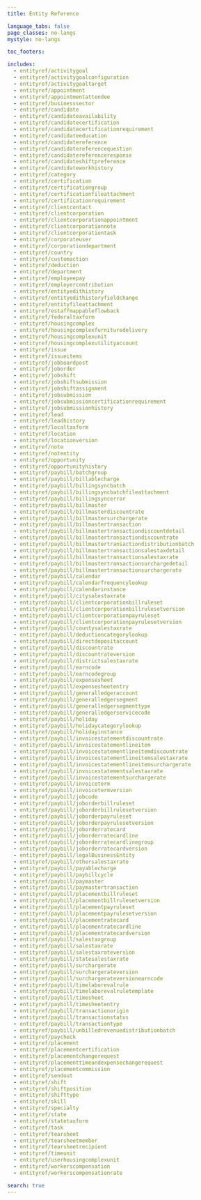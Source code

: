 ```yaml
---
title: Entity Reference

language_tabs: false
page_classes: no-langs
mystyle: no-langs

toc_footers:

includes:
  - entityref/activitygoal
  - entityref/activitygoalconfiguration
  - entityref/activitygoaltarget
  - entityref/appointment
  - entityref/appointmentattendee
  - entityref/businesssector
  - entityref/candidate
  - entityref/candidateavailability
  - entityref/candidatecertification
  - entityref/candidatecertificationrequirement
  - entityref/candidateeducation
  - entityref/candidatereference
  - entityref/candidatereferencequestion
  - entityref/candidatereferenceresponse
  - entityref/candidateshiftpreference
  - entityref/candidateworkhistory
  - entityref/category
  - entityref/certification
  - entityref/certificationgroup
  - entityref/certificationfileattachment
  - entityref/certificationrequirement
  - entityref/clientcontact
  - entityref/clientcorporation
  - entityref/clientcorporationappointment
  - entityref/clientcorporationnote
  - entityref/clientcorporationtask
  - entityref/corporateuser
  - entityref/corporationdepartment
  - entityref/country
  - entityref/customaction
  - entityref/deduction
  - entityref/department
  - entityref/employeepay
  - entityref/employercontribution
  - entityref/entityedithistory
  - entityref/entityedithistoryfieldchange
  - entityref/entityfileattachment
  - entityref/estaffmappableflowback
  - entityref/federaltaxform  
  - entityref/housingcomplex
  - entityref/housingcomplexfurnituredelivery
  - entityref/housingcomplexunit
  - entityref/housingcomplexutilityaccount
  - entityref/issue
  - entityref/issueitems
  - entityref/jobboardpost
  - entityref/joborder
  - entityref/jobshift
  - entityref/jobshiftsubmission
  - entityref/jobshiftassignment
  - entityref/jobsubmission
  - entityref/jobsubmissioncertificationrequirement
  - entityref/jobsubmissionhistory
  - entityref/lead
  - entityref/leadhistory
  - entityref/localtaxform
  - entityref/location
  - entityref/locationversion
  - entityref/note
  - entityref/notentity
  - entityref/opportunity
  - entityref/opportunityhistory
  - entityref/paybill/batchgroup
  - entityref/paybill/billablecharge
  - entityref/paybill/billingsyncbatch
  - entityref/paybill/billingsyncbatchfileattachment
  - entityref/paybill/billingsyncerror
  - entityref/paybill/billmaster
  - entityref/paybill/billmasterdiscountrate
  - entityref/paybill/billmastersurchargerate
  - entityref/paybill/billmastertransaction
  - entityref/paybill/billmastertransactiondiscountdetail
  - entityref/paybill/billmastertransactiondiscountrate
  - entityref/paybill/billmastertransactiondistributionbatch
  - entityref/paybill/billmastertransactionsalestaxdetail
  - entityref/paybill/billmastertransactionsalestaxrate
  - entityref/paybill/billmastertransactionsurchargedetail
  - entityref/paybill/billmastertransactionsurchargerate
  - entityref/paybill/calendar
  - entityref/paybill/calendarfrequencylookup
  - entityref/paybill/calendarinstance
  - entityref/paybill/citysalestaxrate
  - entityref/paybill/clientcorporationbillruleset
  - entityref/paybill/clientcorporationbillrulesetversion
  - entityref/paybill/clientcorporationpayruleset
  - entityref/paybill/clientcorporationpayrulesetversion
  - entityref/paybill/countysalestaxrate
  - entityref/paybill/deductioncategorylookup
  - entityref/paybill/directdepositaccount
  - entityref/paybill/discountrate
  - entityref/paybill/discountrateversion
  - entityref/paybill/districtsalestaxrate
  - entityref/paybill/earncode
  - entityref/paybill/earncodegroup
  - entityref/paybill/expensesheet
  - entityref/paybill/expensesheetentry
  - entityref/paybill/generalledgeraccount
  - entityref/paybill/generalledgersegment
  - entityref/paybill/generalledgersegmenttype
  - entityref/paybill/generalledgerservicecode
  - entityref/paybill/holiday
  - entityref/paybill/holidaycategorylookup
  - entityref/paybill/holidayinstance
  - entityref/paybill/invoicestatementdiscountrate
  - entityref/paybill/invoicestatementlineitem
  - entityref/paybill/invoicestatementlineitemdiscountrate
  - entityref/paybill/invoicestatementlineitemsalestaxrate
  - entityref/paybill/invoicestatementlineitemsurchargerate
  - entityref/paybill/invoicestatementsalestaxrate
  - entityref/paybill/invoicestatementsurchargerate
  - entityref/paybill/invoiceterm
  - entityref/paybill/invoicetermversion
  - entityref/paybill/jobcode
  - entityref/paybill/joborderbillruleset
  - entityref/paybill/joborderbillrulesetversion
  - entityref/paybill/joborderpayruleset
  - entityref/paybill/joborderpayrulesetversion
  - entityref/paybill/joborderratecard
  - entityref/paybill/joborderratecardline
  - entityref/paybill/joborderratecardlinegroup
  - entityref/paybill/joborderratecardversion
  - entityref/paybill/legalBusinessEntity
  - entityref/paybill/othersalestaxrate
  - entityref/paybill/payablecharge
  - entityref/paybill/paybillcycle
  - entityref/paybill/paymaster
  - entityref/paybill/paymastertransaction
  - entityref/paybill/placementbillruleset
  - entityref/paybill/placementbillrulesetversion
  - entityref/paybill/placementpayruleset
  - entityref/paybill/placementpayrulesetversion
  - entityref/paybill/placementratecard
  - entityref/paybill/placementratecardline
  - entityref/paybill/placementratecardversion
  - entityref/paybill/salestaxgroup
  - entityref/paybill/salestaxrate
  - entityref/paybill/salestaxrateversion
  - entityref/paybill/statesalestaxrate
  - entityref/paybill/surchargerate
  - entityref/paybill/surchargerateversion
  - entityref/paybill/surchargerateversionearncode
  - entityref/paybill/timelaborevalrule
  - entityref/paybill/timelaborevalruletemplate
  - entityref/paybill/timesheet 
  - entityref/paybill/timesheetentry
  - entityref/paybill/transactionorigin
  - entityref/paybill/transactionstatus
  - entityref/paybill/transactiontype
  - entityref/paybill/unbilledrevenuedistributionbatch
  - entityref/paycheck
  - entityref/placement
  - entityref/placementcertification
  - entityref/placementchangerequest
  - entityref/placementtimeandexpensechangerequest
  - entityref/placementcommission
  - entityref/sendout
  - entityref/shift
  - entityref/shiftposition
  - entityref/shifttype
  - entityref/skill
  - entityref/specialty
  - entityref/state
  - entityref/statetaxform
  - entityref/task
  - entityref/tearsheet
  - entityref/tearsheetmember
  - entityref/tearsheetrecipient
  - entityref/timeunit
  - entityref/userhousingcomplexunit
  - entityref/workerscompensation
  - entityref/workerscompensationrate

search: true
---
```

